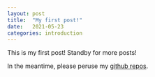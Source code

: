 ```yaml
---
layout: post
title:  "My first post!"
date:   2021-05-23
categories: introduction
---
```


This is my first post! Standby for more posts!

In the meantime, please peruse my [github repos](https://github.com/jadboy20).
